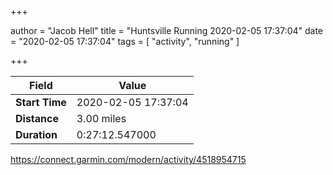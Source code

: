 +++

author = "Jacob Hell"
title = "Huntsville Running 2020-02-05 17:37:04"
date = "2020-02-05 17:37:04"
tags = [
    "activity", "running"
]

+++

<!--more-->

|Field  |Value  |
|--- | --- |
|**Start Time**|2020-02-05 17:37:04|
|**Distance**|3.00 miles|
|**Duration**|0:27:12.547000|

https://connect.garmin.com/modern/activity/4518954715